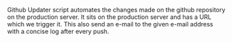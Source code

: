 Github Updater script automates the changes made on the github repository on the production server. It sits on the production server and has a URL which we trigger it. This also send an e-mail to the given e-mail address with a concise log after every push.

